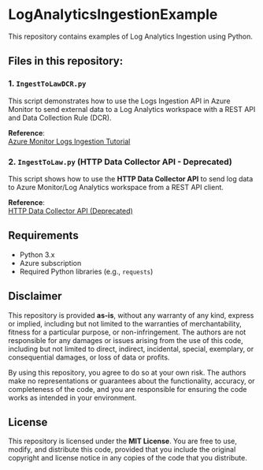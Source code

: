 # LogAnalyticsIngestionExample

This repository contains examples of Log Analytics Ingestion using Python.

## Files in this repository:

### 1. `IngestToLawDCR.py`

This script demonstrates how to use the Logs Ingestion API in Azure Monitor to send external data to a Log Analytics workspace with a REST API and Data Collection Rule (DCR).

**Reference**:  
[Azure Monitor Logs Ingestion Tutorial](https://learn.microsoft.com/en-us/azure/azure-monitor/logs/tutorial-logs-ingestion-portal)



### 2. `IngestToLaw.py` (HTTP Data Collector API - Deprecated)

This script shows how to use the **HTTP Data Collector API** to send log data to Azure Monitor/Log Analytics workspace from a REST API client.

**Reference**:  
[HTTP Data Collector API (Deprecated)](https://learn.microsoft.com/en-us/previous-versions/azure/azure-monitor/logs/data-collector-api?tabs=powershell)



## Requirements

- Python 3.x
- Azure subscription
- Required Python libraries (e.g., `requests`)


## Disclaimer

This repository is provided **as-is**, without any warranty of any kind, express or implied, including but not limited to the warranties of merchantability, fitness for a particular purpose, or non-infringement. The authors are not responsible for any damages or issues arising from the use of this code, including but not limited to direct, indirect, incidental, special, exemplary, or consequential damages, or loss of data or profits.

By using this repository, you agree to do so at your own risk. The authors make no representations or guarantees about the functionality, accuracy, or completeness of the code, and you are responsible for ensuring the code works as intended in your environment.

## License

This repository is licensed under the **MIT License**. You are free to use, modify, and distribute this code, provided that you include the original copyright and license notice in any copies of the code that you distribute.


